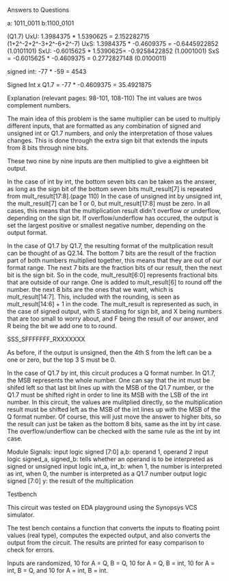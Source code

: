 Answers to Questions

a: 1011_0011 b:1100_0101

(Q1.7)
UxU: 1.3984375 * 1.5390625 = 2.152282715
    (1+2^-2+2^-3+2^-6+2^-7)
UxS: 1.3984375 * -0.4609375 = -0.6445922852 (1.0101101)
SxU: -0.6015625 * 1.5390625= -0.9258422852 (1.0001001)
SxS = -0.6015625 * -0.4609375 = 0.2772827148 (0.0100011)

signed int: -77 * -59 = 4543

Signed Int x Q1.7 = -77 * -0.4609375 = 35.4921875


Explanation (relevant pages: 98-101, 108-110)
The int values are twos complement numbers.

The main idea of this problem is the same multiplier can be used to multiply different inputs, that are formatted as any combination of signed and unsigned 
int or Q1.7 numbers, and only the interpretation of those values changes. This is done through the extra sign bit that extends the inputs from 8 bits 
through nine bits. 

These two nine by nine inputs are then multiplied to give a eightteen bit output.

In the case of int by int, the bottom seven bits can be taken as the answer, as long as the sign bit of the bottom seven bits mult_result[7] is repeated from 
mult_result[17:8].(page 110) In the case of unsigned int by unsigned int, the mult_result[7] can be 1 or 0, but mult_result[17:8] must be zero. In all cases, this 
means that the multiplication result didn't overflow or underflow, depending on the sign bit. If overflow/underflow has occured, the output is set the largest positive 
or smallest negative number, depending on the output format.

In the case of Q1.7 by Q1.7, the resulting format of the multplication result can be thought of as Q2.14. The bottom 7 bits are the result of the fraction
part of both numbers multiplied together, this means that they are out of our format range. The next 7 bits are the fraction bits of our result, 
then the next bit is the sign bit. So in the code, mult_result[6:0] represents fractional bits that are outside of our range. 
One is added to mult_result[6] to round off the number. the next 8 bits are the ones that we want, which is mult_result[14:7]. 
This, included with the rounding, is seen as mult_result[14:6] + 1 in the code. The mult_result is represented as such, in the case of signed output, with S standing for sign bit, and X being numbers that are too small to worry about, and F being the result of our answer, and R being the bit we add one to to round.

SSS_SFFFFFFF_RXXXXXXX

As before, if the output is unsigned, then the 4th S from the left can be a one or zero, but the top 3 S must be 0. 

In the case of Q1.7 by int, this circuit produces a Q format number. In Q1.7, the MSB represents the whole number. One can say that the int must be shifed left so that
last bit lines up with the MSB of the Q1.7 number, or the Q1.7 must be shifted right in order to line its MSB with the LSB of the int number. In this circuit, the
values are mulitplied directly, so the multiplication result must be shifted left as the MSB of the int lines up with the MSB of the Q format number. Of course, this
will just move the answer to higher bits, so the result can just be taken as the bottom 8 bits, same as the int by int case. The overflow/underflow can be checked with
the same rule as the int by int case.

Module Signals:
input logic signed [7:0] a,b: operand 1, operand 2
input logic signed_a, signed_b: tells whether an operand is to be interpreted as signed or unsigned
input logic int_a, int_b: when 1, the number is interpreted as int, when 0, the number is interpreted as a Q1.7 number
output logic signed [7:0] y: the result of the multiplication

Testbench

This circuit was tested on EDA playground using the Synopsys VCS simulator.

The test bench contains a function that converts the inputs to floating point values (real type), computes the expected output, and also converts the output from the 
circuit. The results are printed for easy comparison to check for errors.

Inputs are randomized, 10 for A = Q, B = Q, 10 for A = Q, B = int, 10 for A = int, B = Q, and 10 for A = int, B = int.